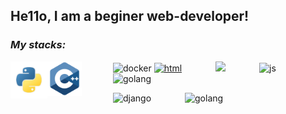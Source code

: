 ## He11o, I am a beginer web-developer!



### <em>My stacks:</em>
[<img align="left" alt="python" width="59px" src="https://raw.githubusercontent.com/github/explore/80688e429a7d4ef2fca1e82350fe8e3517d3494d/topics/python/python.png" />][instagram]
<img src="https://blog.codewithdan.com/wp-content/uploads/2023/06/Docker-Logo.png" alt="docker" title="django" style = "margin-left: 50px; width: 130px"/>
[<img align="left" alt="C++" width="55px" src="https://raw.githubusercontent.com/github/explore/180320cffc25f4ed1bbdfd33d4db3a66eeeeb358/topics/cpp/cpp.png" />][instagram]
[<img src="https://upload.wikimedia.org/wikipedia/commons/thumb/6/61/HTML5_logo_and_wordmark.svg/1200px-HTML5_logo_and_wordmark.svg.png" alt="html" title="html" width="55px"/>][instagram]
<img src="https://cdn-icons-png.flaticon.com/512/888/888847.png" style = "margin-left: 50px; width: 59px"/>
<img src="https://i0.wp.com/theicom.org/wp-content/uploads/2016/03/js-logo.png?fit=500%2C500&ssl=1&w=640" alt="js" title="" style = "margin-left: 50px; width: 55px"/>
<img src="https://pluralsight2.imgix.net/paths/images/angular-14a0f6532f.png" alt="golang" title="angular" style = "margin-left: 50px; width: 120px"/>

<img src="https://www.djangoproject.com/m/img/logos/django-logo-positive.png" alt="django" title="django" style = "margin-left: 50px; width: 90px"/>
<img src="https://www.seekpng.com/png/full/399-3990193_building-a-go-web-app-from-scratch-to.png" alt="golang" title="django" style = "margin-left: 50px; width: 90px"/>

             

[instagram]: https://www.instagram.com/liu_rus/



